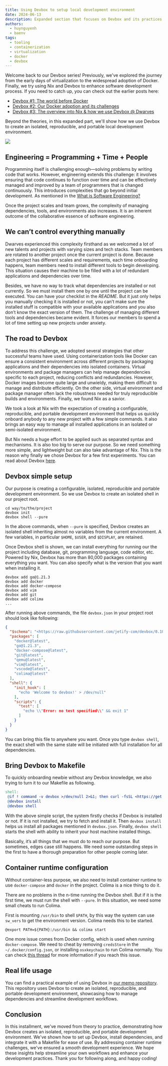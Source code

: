 ```yaml
---
title: Using Devbox to setup local development environment
date: 2024-06-13
description: Expanded section that focuses on Devbox and its practices on setup a local development environment.
authors:
  - huynguyenh
  - baenv
tags:
  - tooling
  - containerization
  - virtualization
  - docker
  - devbox
---
```


Welcome back to our Devbox series! Previously, we've explored the journey from the early days of virtualization to the widespread adoption of Docker. Finally, we try using Nix and Devbox to enhance software development process. If you need to catch up, you can check out the earlier posts here:

- [Devbox #1: The world before Docker](devbox-a-world-before-docker.md)
- [Devbox #2: Our Docker adoption and its challenges](devbox-docker-adoption-and-challenges.md)
- [Devbox #3: The overview into Nix & how we use Devbox @ Dwarves](devbox-nix-and-our-devbox-adoption.md)

Beyond the theories, in this expanded part, we'll show how we use Devbox to create an isolated, reproducible, and portable local development environment.

![](assets/devbox-local-development-env_devbox.gif)

## Engineering = Programming + Time + People

Programming itself is challenging enough—solving problems by writing code that works. However, engineering extends this challenge: it involves ensuring that code continues to function over time and can be effectively managed and improved by a team of programmers that is changed continuously. This introduces complexities that go beyond initial development. As mentioned in the [What is Software Engineering?](https://research.swtch.com/vgo-eng)

Once the project scales and team grows, the complexity of managing dependencies, tools, and environments also increases. It is an inherent outcome of the collaborative essence of software engineering.

## We can’t control everything manually

Dwarves experienced this complexity firsthand as we welcomed a lot of new talents and projects with varying sizes and tech stacks. Team members are rotated to another project once the current project is done. Because each project has different scales and requirements, each time onboarding happens, team members need to install different tools to begin developing. This situation causes their machine to be filled with a lot of redundant applications and dependencies over time.

Besides, we have no way to track what dependencies are installed or not currently. So we must install them one by one until the project can be executed. You can have your checklist in the _README_. But it just only helps you manually checking it is installed or not, you can’t make sure the installed stuff is compatible with your available applications and you also don’t know the exact version of them. The challenge of managing different tools and dependencies became evident. It forces our members to spend a lot of time setting up new projects under anxiety.

## The road to Devbox

To address this challenge, we adopted several strategies that other successful teams have used. Using containerization tools like Docker can ensure a consistent environment across different projects by packaging applications and their dependencies into isolated containers. Virtual environments and package managers can help manage dependencies specific to each project, reducing conflicts and redundancies. However, Docker images become quite large and unwieldy, making them difficult to manage and distribute efficiently. On the other side, virtual environment and package manager often lack the robustness needed for truly reproducible builds and environments. Finally, we found Nix as a savior.

We took a look at Nix with the expectation of creating a configurable, reproducible, and portable development environment that helps us quickly onboard anybody to any new project with a few simple commands. It also brings an easy way to manage all installed applications in an isolated or semi-isolated environment.

But Nix needs a huge effort to be applied such as separated syntax and mechanisms. It is also too big to serve our purpose. So we need something more simple, and lightweight but can also take advantage of Nix. This is the reason why finally we chose Devbox for a few first experiments. You can read about Devbox [here](devbox-nix-and-our-devbox-adoption.md).

## Devbox simple setup

Our purpose is creating a configurable, isolated, reproducible and portable development environment. So we use Devbox to create an isolated shell in our project root.

```shell
cd way/to/the/project
devbox init
devbox shell --pure
```

In the above commands, when `--pure` is specified, Devbox creates an isolated shell inheriting almost no variables from the current environment. A few variables, in particular `$HOME`, `$USER`, and `$DISPLAY`, are retained.

Once Devbox shell is shown, we can install everything for running our the project including database, git, programming language, code editor, etc. Powered by Nix, Devbox has more than 80,000 packages containing everything you want. You can also specify what is the version that you want when installing it.

```shell
devbox add go@1.21.3
devbox add docker
devbox add docker-compose
devbox add vim
devbox add git
devbox add colima
...
```

After running above commands, the file `devbox.json` in your project root should look like following:

```JSON
{
  "$schema": "<https://raw.githubusercontent.com/jetify-com/devbox/0.10.7/.schema/devbox.schema.json>",
  "packages": [
    "docker@latest",
    "go@1.21.3",
    "docker-compose@latest",
    "git@latest",
    "qemu@latest",
    "vim@latest",
    "vscode@latest",
    "colima@latest"
  ],
  "shell": {
    "init_hook": [
      "echo 'Welcome to devbox!' > /dev/null"
    ],
    "scripts": {
      "test": [
        "echo \\"Error: no test specified\\" && exit 1"
      ]
    }
  }
}
```

You can bring this file to anywhere you want. Once you type `devbox shell`, the exact shell with the same state will be initiated with full installation for all dependencies.

## Bring Devbox to Makefile

To quickly onboarding newbie without any Devbox knowledge, we also trying to turn it to our Makefile as following.

```makefile
shell:
 @if ! command -v devbox >/dev/null 2>&1; then curl -fsSL <https://get.jetpack.io/devbox> | bash; fi
 @devbox install
 @devbox shell

```

With the above simple script, the system firstly checks if Devbox is installed or not. If it is not installed, we try to fetch and install it. Then `devbox install` helps us install all packages mentioned in `devbox.json`. Finally, `devbox shell` starts the shell with ability to inherit your host machine installed things.

Basically, it’s all things that we must do to reach our purpose. But sometimes, edges case still happens. We need some outstanding steps in the first to have a thorough preparation for other people coming later.

## Container runtime configuration

Without container-less purpose, we also need to install container runtime to use `docker-compose` and `docker` in the project. Colima is a nice thing to do it.

There are no problems in the n-time running the Devbox shell. But if it is the first time, we must run the shell with `--pure`. In this situation, we need some small cheats to run Colima.

First is mounting `/usr/bin` to shell `$PATH`, by this way the system can use `sw_vers` to get the environment version. Colima needs this to be started.

```shell
@export PATH=${PATH}:/usr/bin && colima start
```

One more issue comes from Docker config, which is used when running `docker-compose`. We need to cheat by removing `credsStore` in the `~/.docker/config.json`, or installing `osxkeychain` to run Colima normally. You can check [this thread](https://stackoverflow.com/questions/67642620/docker-credential-desktop-not-installed-or-not-available-in-path/72888813#72888813) for more information if you reach this issue.

## Real life usage

You can find a practical example of using Devbox in [our memo repository](https://github.com/dwarvesf/memo.d.foundation). This repository uses Devbox to create an isolated, reproducible, and portable development environment, showcasing how to manage dependencies and streamline development workflows.

## Conclusion

In this installment, we've moved from theory to practice, demonstrating how Devbox creates an isolated, reproducible, and portable development environment. We've shown how to set up Devbox, install dependencies, and integrate it with a Makefile for ease of use. By addressing container runtime challenges, we've ensured a smooth development experience. We hope these insights help streamline your own workflows and enhance your development practices. Thank you for following along, and happy coding!
